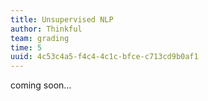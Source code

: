 ```yaml
---
title: Unsupervised NLP
author: Thinkful
team: grading
time: 5
uuid: 4c53c4a5-f4c4-4c1c-bfce-c713cd9b0af1
---
```


coming soon...
